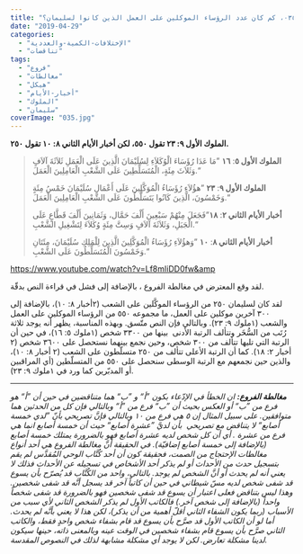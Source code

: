 ```yaml
---
title: "الإعتراض ٠٣٥، كم كان عدد الرؤساء الموكلين على العمل الذين كانوا لسليمان؟"
date: "2019-04-29"
categories: 
  - "الإختلافات-الكمية-والعددية"
  - "تناقضات"
tags: 
  - "فروع"
  - "مغالطات"
  - "هيكل"
  - "أخبار-الأيام"
  - "الملوك"
  - "سليمان"
coverImage: "035.jpg"
---
```


**الملوك الأول ٩: ٢٣ تقول ٥٥٠، لكن أخبار الأيام الثاني ٨: ١٠ تقول ٢٥٠.**

> **الملوك الأول ٥**: **١٦** ”مَا عَدَا رُؤَسَاءَ الْوُكَلاَءِ لِسُلَيْمَانَ الَّذِينَ عَلَى الْعَمَلِ ثَلاَثَةَ آلاَفٍ وَثَلاَثَ مِئَةٍ، الْمُتَسَلِّطِينَ عَلَى الشَّعْبِ الْعَامِلِينَ الْعَمَلَ.“
> 
> **الملوك الأول ٩**: **٢٣** ”هؤُلاَءِ رُؤَسَاءُ الْمُوَكَّلِينَ عَلَى أَعْمَالِ سُلَيْمَانَ خَمْسُ مِئَةٍ وَخَمْسُونَ، الَّذِينَ كَانُوا يَتَسَلَّطُونَ عَلَى الشَّعْبِ الْعَامِلِينَ الْعَمَلَ.“
> 
> **أخبار الأيام الثاني ٢**: **١٨**”فَجَعَلَ مِنْهُمْ سَبْعِينَ أَلْفَ حَمَّال، وَثَمَانِينَ أَلْفَ قَطَّاعٍ عَلَى الْجَبَلِ، وَثَلاَثَةَ آلاَفٍ وَسِتَّ مِئَةٍ وُكَلاَءَ لِتَشْغِيلِ الشَّعْبِ.“
> 
> **أخبار الأيام الثاني ٨**: **١٠** ”وَهؤُلاَءِ رُؤَسَاءُ الْمُوَكَّلِينَ الَّذِينَ لِلْمَلِكِ سُلَيْمَانَ، مِئَتَانِ وَخَمْسُونَ الْمُتَسَلِّطُونَ عَلَى الشَّعْبِ.“

https://www.youtube.com/watch?v=Lf8mIiDD0fw&amp

لقد وقع المعترض في مغالطة الفروع ، بالإضافة إلى فشل في قراءة النص بدقّة.

لقد كان لسليمان ٢٥٠ من الرؤساء الموكَّلين على الشعب (٢أخبار ٨: ١٠)، بالإضافة إلى ٣٠٠ آخرين موكلين على العمل، ما مجموعه ٥٥٠ من الرؤساء الموكلين على العمل والشعب (١ملوك ٩: ٢٣). وبالتالي فإن النص متّسق. وبهذه المناسبة، يظهر أنه يوجد ثلاثة رُتَب من السُّخَر وتتألف الرتبة الأدنى  بينها من ٣٣٠٠ شخص (١ملوك ٥: ١٦)، في حين أن الرتبة التي تليها تتألف من ٣٠٠ شخص، وحين نجمع بينهما نستحصل على ٣٦٠٠ شخص (٢ أخبار ٢: ١٨). كما أن الرتبة الأعلى تتألف من ٢٥٠ متسلّطون على الشعب (٢ أخبار ٨: ١٠)، والذين حين نجمعهم مع الرتبة الوسطى سنحصل على ٥٥٠ من المتسلّطين (أي المراقبين أو المدبّرين كما ورد في ١ملوك ٩: ٢٣).

* * *

_**مغالطة الفروع:** ان الخطأ في الإدّعاء بكون ”أ“ و ”ب“ هما متناقضين في حين أن ”أ“ هو فرع من ”ب“ أو العكس بحيث أن ”ب“ فرع من ”أ“ وبالتالي فإن كل من الحدثين هما متوافقين. على سبيل المثال إن ٥ هي فرع من ١٠ وبالتالي فإنَّ تصريحي بأنّ ”لدي خمسة أصابع“ لا يتناقض مع تصريحي  بأن لديَّ ”عشرة أصابع“ حيث أن خمسة أصابع انما هي فرع من عشرة . أي أن كل شخص لديه عشرة أصابع فهو بالضرورة يمتلك خمسة أصابع (بالإضافة إلى خمسة أصابع إضافيّة). في الحقيقة أنَّ مغالطة الفروع هي أحد أنواع مغالطات الإحتجاج من الصمت، فحقيقة كون أن أحد كُتَّاب الوحي المُقدَّس لم يقم بتسجيل حدث من الأحداث أو لم يذكر أحد الأشخاص في تسجيله عن الأحداث فذلك لا يعني أنه لم يحدث أو أنَّ الشخص لم يوجد. بالتالي، واحد من الكُتَّاب قد يُصرّح بأن يسوع قد شفى شخص لديه مسّ شيطاني في حين أن كاتباً آخر قد يسجل أنَّه قد شفى شخصين. وهذا ليس بتناقض فعلى اعتبار أن يسوع قد شفى شخصين فهو بالضرورة قد شفى شخصاً واحداً (بالإضافة إلى شخص آخر.) فالكاتب الأول لم يذكر الشخص الثاني لأي سبب من الأسباب (ربما يكون الشفاء الثاني أقلّ أهمية من أن يذكر)، لكن هذا لا يعني بأنَّه لم يحدث. أما لو أن الكاتب الأول قد صرَّح بأن يسوع قد قام بشفاء شخص واحدٍ فقط، والكاتب الثاني صرَّح بأن يسوع قام بشفاء شخصين في الوقت عينه وبالمعنى ذاته، حينها سيكون لدينا مشكلة تعارض. لكن لا يوجد أي مشكلة مشابهة لذلك في النصوص المقدسة._
